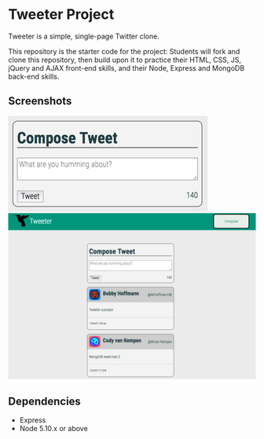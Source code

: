 # Tweeter Project

Tweeter is a simple, single-page Twitter clone.

This repository is the starter code for the project: Students will fork and clone this repository, then build upon it to practice their HTML, CSS, JS, jQuery and AJAX front-end skills, and their Node, Express and MongoDB back-end skills.


## Screenshots

!["Screenshot of tweet compose box"](https://github.com/zhouism/tweeter/blob/master/docs/tweet-box.png)
!["Screenshot of tweets"](https://github.com/zhouism/tweeter/blob/master/docs/tweets.png)

## Dependencies

- Express
- Node 5.10.x or above
